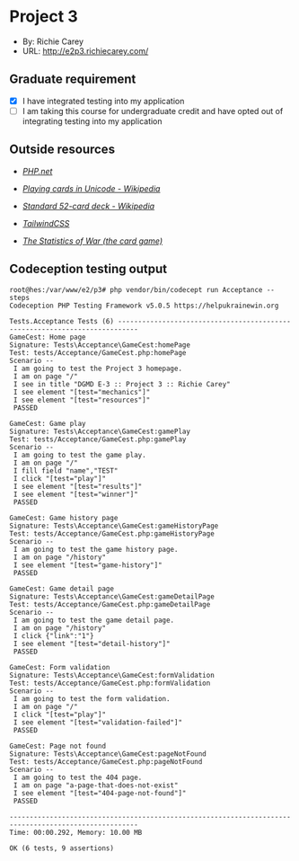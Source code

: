 # Project 3

-   By: Richie Carey
-   URL: <http://e2p3.richiecarey.com/>

## Graduate requirement

-   [x] I have integrated testing into my application
-   [ ] I am taking this course for undergraduate credit and have opted out of integrating testing into my application

## Outside resources

-   _[PHP.net](https://www.php.net/)_

-   _[Playing cards in Unicode - Wikipedia](https://en.wikipedia.org/wiki/Playing_cards_in_Unicode)_

-   _[Standard 52-card deck - Wikipedia](https://en.wikipedia.org/wiki/Standard_52-card_deck)_

-   _[TailwindCSS](https://tailwindcss.com/)_

-   _[The Statistics of War (the card game)](https://www.wimpyprogrammer.com/the-statistics-of-war-the-card-game)_

## Codeception testing output

```
root@hes:/var/www/e2/p3# php vendor/bin/codecept run Acceptance --steps
Codeception PHP Testing Framework v5.0.5 https://helpukrainewin.org

Tests.Acceptance Tests (6) ---------------------------------------------------------------------------
GameCest: Home page
Signature: Tests\Acceptance\GameCest:homePage
Test: tests/Acceptance/GameCest.php:homePage
Scenario --
 I am going to test the Project 3 homepage.
 I am on page "/"
 I see in title "DGMD E-3 :: Project 3 :: Richie Carey"
 I see element "[test="mechanics"]"
 I see element "[test="resources"]"
 PASSED

GameCest: Game play
Signature: Tests\Acceptance\GameCest:gamePlay
Test: tests/Acceptance/GameCest.php:gamePlay
Scenario --
 I am going to test the game play.
 I am on page "/"
 I fill field "name","TEST"
 I click "[test="play"]"
 I see element "[test="results"]"
 I see element "[test="winner"]"
 PASSED

GameCest: Game history page
Signature: Tests\Acceptance\GameCest:gameHistoryPage
Test: tests/Acceptance/GameCest.php:gameHistoryPage
Scenario --
 I am going to test the game history page.
 I am on page "/history"
 I see element "[test="game-history"]"
 PASSED

GameCest: Game detail page
Signature: Tests\Acceptance\GameCest:gameDetailPage
Test: tests/Acceptance/GameCest.php:gameDetailPage
Scenario --
 I am going to test the game detail page.
 I am on page "/history"
 I click {"link":"1"}
 I see element "[test="detail-history"]"
 PASSED

GameCest: Form validation
Signature: Tests\Acceptance\GameCest:formValidation
Test: tests/Acceptance/GameCest.php:formValidation
Scenario --
 I am going to test the form validation.
 I am on page "/"
 I click "[test="play"]"
 I see element "[test="validation-failed"]"
 PASSED

GameCest: Page not found
Signature: Tests\Acceptance\GameCest:pageNotFound
Test: tests/Acceptance/GameCest.php:pageNotFound
Scenario --
 I am going to test the 404 page.
 I am on page "a-page-that-does-not-exist"
 I see element "[test="404-page-not-found"]"
 PASSED

------------------------------------------------------------------------------------------------------
Time: 00:00.292, Memory: 10.00 MB

OK (6 tests, 9 assertions)
```

